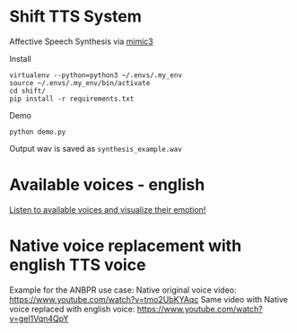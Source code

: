 # Shift TTS System

Affective Speech Synthesis via [mimic3](https://pypi.org/project/mycroft-mimic3-tts/)

Install

```
virtualenv --python=python3 ~/.envs/.my_env
source ~/.envs/.my_env/bin/activate
cd shift/
pip install -r requirements.txt
```

Demo

```
python demo.py
```

Output wav is saved as `synthesis_example.wav`

##

# Available voices - english

<a href="https://audeering.github.io/shift/">Listen to available voices and visualize their emotion!</a>

# Native voice replacement with english TTS voice

Example for the ANBPR use case:
Native original voice video: https://www.youtube.com/watch?v=tmo2UbKYAqc
Same video with Native voice replaced with english voice: https://www.youtube.com/watch?v=geI1Vqn4QpY
